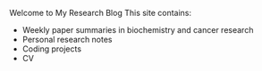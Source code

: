 Welcome to My Research Blog This site contains: 
- Weekly paper summaries in biochemistry and cancer research
- Personal research notes 
- Coding projects
- CV
